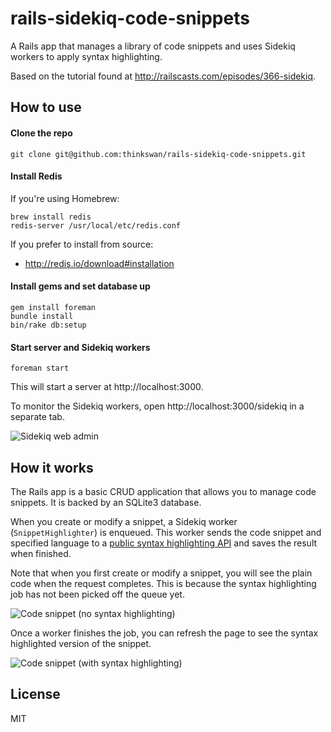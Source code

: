 # rails-sidekiq-code-snippets

A Rails app that manages a library of code snippets and uses Sidekiq workers to
apply syntax highlighting.

Based on the tutorial found at http://railscasts.com/episodes/366-sidekiq.

## How to use

#### Clone the repo

```
git clone git@github.com:thinkswan/rails-sidekiq-code-snippets.git
```

#### Install Redis

If you're using Homebrew:

```
brew install redis
redis-server /usr/local/etc/redis.conf
```

If you prefer to install from source:

* http://redis.io/download#installation

#### Install gems and set database up

```
gem install foreman
bundle install
bin/rake db:setup
```

#### Start server and Sidekiq workers

```
foreman start
```

This will start a server at http://localhost:3000.

To monitor the Sidekiq workers, open http://localhost:3000/sidekiq in a separate
tab.

![Sidekiq web admin](https://cloud.githubusercontent.com/assets/338259/8619814/502d981a-2744-11e5-99cd-38743140e038.jpg)

## How it works

The Rails app is a basic CRUD application that allows you to manage code
snippets. It is backed by an SQLite3 database.

When you create or modify a snippet, a Sidekiq worker (`SnippetHighlighter`) is
enqueued. This worker sends the code snippet and specified language to a [public
syntax highlighting API](http://markup.su/highlighter/api) and saves the result
when finished.

Note that when you first create or modify a snippet, you will see the plain
code when the request completes. This is because the syntax highlighting job has
not been picked off the queue yet.

![Code snippet (no syntax highlighting)](https://cloud.githubusercontent.com/assets/338259/8619819/5fea4f82-2744-11e5-9a0b-9d8793e06634.jpg)

Once a worker finishes the job, you can refresh the page to see the
syntax highlighted version of the snippet.

![Code snippet (with syntax highlighting)](https://cloud.githubusercontent.com/assets/338259/8619811/4d77b4de-2744-11e5-87c2-9c277f358017.jpg)

## License

MIT
